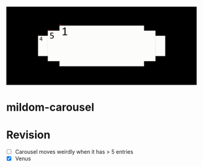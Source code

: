 <p align="center">
    <img src="image.gif">
</p>

# mildom-carousel

# Revision

- [ ] Carousel moves weirdly when it has > 5 entries
- [x] Venus